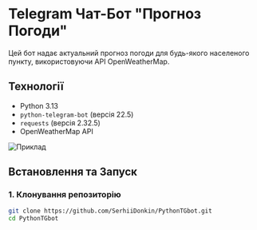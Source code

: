 # Telegram Чат-Бот "Прогноз Погоди"

Цей бот надає актуальний прогноз погоди для будь-якого населеного пункту, використовуючи API OpenWeatherMap.

## Технології
* Python 3.13
* `python-telegram-bot` (версія 22.5)
* `requests` (версія 2.32.5)
* OpenWeatherMap API

![Приклад](https://i.ibb.co/ksFX1ykr/Sample.png)

## Встановлення та Запуск

### 1. Клонування репозиторію
```bash
git clone https://github.com/SerhiiDonkin/PythonTGbot.git
cd PythonTGbot

